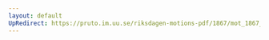 ```yaml
---
layout: default
UpRedirect: https://pruto.im.uu.se/riksdagen-motions-pdf/1867/mot_1867__ak__221/mot_1867__ak__221-002.pdf
---
```

